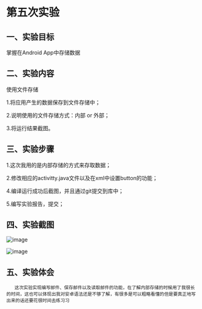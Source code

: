 
# 第五次实验

## 一、实验目标

掌握在Android App中存储数据

## 二、实验内容

使用文件存储

1.将应用产生的数据保存到文件存储中；

2.说明使用的文件存储方式：内部 or 外部；

3.将运行结果截图。

## 三、实验步骤

1.这次我用的是内部存储的方式来存取数据；

2.修改相应的activitty.java文件以及在xml中设置button的功能；

4.编译运行成功后截图，并且通过git提交到库中；

5.编写实验报告，提交；
  
## 四、实验截图

![image](https://github.com/Qiuxiaocong/Qiuxiaocong/blob/master/Com1614080901114/%E5%AE%9E%E9%AA%8C%E4%BA%94%E6%88%AA%E5%9B%BE%EF%BC%881%EF%BC%89.png)

![image](https://github.com/Qiuxiaocong/Qiuxiaocong/blob/master/Com1614080901114/%E5%AE%9E%E9%AA%8C%E4%BA%94%E6%88%AA%E5%9B%BE%EF%BC%882%EF%BC%89.png)

## 五、实验体会
       这次实验实现编写邮件、保存邮件以及读取邮件的功能，在了解内部存储的时候用了我很长的时间，这也可以体现出我对安卓语法还是不够了解，有很多是可以粗略看懂的但是要真正地写出来的话还要花很时间去练习习
